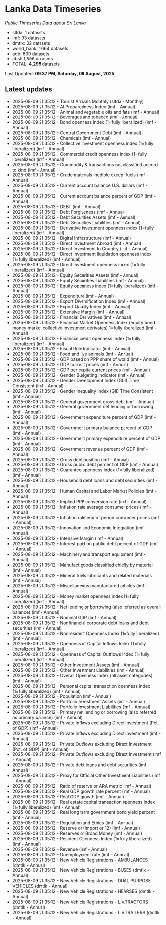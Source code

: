 # Lanka Data Timeseries
*Public Timeseries Data about Sri Lanka*

* sltda: 1 datasets
* imf: 93 datasets
* dmtlk: 32 datasets
* world_bank: 1,664 datasets
* adb: 609 datasets
* cbsl: 1,896 datasets
* TOTAL: **4,295** datasets

Last Updated: **09:37 PM, Saturday, 09 August, 2025**

## Latest updates

* 2025-08-09 21:35:12 - Tourist Arrivals Monthly (sltda - Monthly)
* 2025-08-09 21:35:12 - AI Preparedness Index (imf - Annual)
* 2025-08-09 21:35:12 - Animal and vegetable oils and fats (imf - Annual)
* 2025-08-09 21:35:12 - Beverages and tobacco (imf - Annual)
* 2025-08-09 21:35:12 - Bond openness index (1=fully liberalized) (imf - Annual)
* 2025-08-09 21:35:12 - Central Government Debt (imf - Annual)
* 2025-08-09 21:35:12 - Chemicals (imf - Annual)
* 2025-08-09 21:35:12 - Collective investment openness index (1=fully liberalized) (imf - Annual)
* 2025-08-09 21:35:12 - Commercial credit openness index (1=fully liberalized) (imf - Annual)
* 2025-08-09 21:35:12 - Commodity & transactions not classified accord to kind (imf - Annual)
* 2025-08-09 21:35:12 - Crude materials inedible except fuels (imf - Annual)
* 2025-08-09 21:35:12 - Current account balance U.S. dollars (imf - Annual)
* 2025-08-09 21:35:12 - Current account balance percent of GDP (imf - Annual)
* 2025-08-09 21:35:12 - DEBT (imf - Annual)
* 2025-08-09 21:35:12 - Debt Forgiveness (imf - Annual)
* 2025-08-09 21:35:12 - Debt Securities Assets (imf - Annual)
* 2025-08-09 21:35:12 - Debt Securities Liabilities (imf - Annual)
* 2025-08-09 21:35:12 - Derivative investment openness index (1=fully liberalized) (imf - Annual)
* 2025-08-09 21:35:12 - Digital Infrastructure (imf - Annual)
* 2025-08-09 21:35:12 - Direct Investment Abroad (imf - Annual)
* 2025-08-09 21:35:12 - Direct Investment In Country (imf - Annual)
* 2025-08-09 21:35:12 - Direct investment liquidation openness index (1=fully liberalized) (imf - Annual)
* 2025-08-09 21:35:12 - Direct investment openness index (1=fully liberalized) (imf - Annual)
* 2025-08-09 21:35:12 - Equity Securities Assets (imf - Annual)
* 2025-08-09 21:35:12 - Equity Securities Liabilities (imf - Annual)
* 2025-08-09 21:35:12 - Equity openness index (1=fully liberalized) (imf - Annual)
* 2025-08-09 21:35:12 - Expenditure (imf - Annual)
* 2025-08-09 21:35:12 - Export Diversification Index (imf - Annual)
* 2025-08-09 21:35:12 - Export Quality Index (imf - Annual)
* 2025-08-09 21:35:12 - Extensive Margin (imf - Annual)
* 2025-08-09 21:35:12 - Financial Derivatives (imf - Annual)
* 2025-08-09 21:35:12 - Financial Market Openness Index (equity bond money market collective investment derivates) 1=fully liberalized (imf - Annual)
* 2025-08-09 21:35:12 - Financial credit openness index (1=fully liberalized) (imf - Annual)
* 2025-08-09 21:35:12 - Fiscal Rule Indicator (imf - Annual)
* 2025-08-09 21:35:12 - Food and live animals (imf - Annual)
* 2025-08-09 21:35:12 - GDP based on PPP share of world (imf - Annual)
* 2025-08-09 21:35:12 - GDP current prices (imf - Annual)
* 2025-08-09 21:35:12 - GDP per capita current prices (imf - Annual)
* 2025-08-09 21:35:12 - Gender Budgeting Indicator (imf - Annual)
* 2025-08-09 21:35:12 - Gender Development Index (GDI) Time Consistent (imf - Annual)
* 2025-08-09 21:35:12 - Gender Inequality Index (GII) Time Consistent (imf - Annual)
* 2025-08-09 21:35:12 - General government gross debt (imf - Annual)
* 2025-08-09 21:35:12 - General government net lending or borrowing (imf - Annual)
* 2025-08-09 21:35:12 - Government expenditure percent of GDP (imf - Annual)
* 2025-08-09 21:35:12 - Government primary balance percent of GDP (imf - Annual)
* 2025-08-09 21:35:12 - Government primary expenditure percent of GDP (imf - Annual)
* 2025-08-09 21:35:12 - Government revenue percent of GDP (imf - Annual)
* 2025-08-09 21:35:12 - Gross debt position (imf - Annual)
* 2025-08-09 21:35:12 - Gross public debt percent of GDP (imf - Annual)
* 2025-08-09 21:35:12 - Guarantee openness index (1=fully liberalized) (imf - Annual)
* 2025-08-09 21:35:12 - Household debt loans and debt securities (imf - Annual)
* 2025-08-09 21:35:12 - Human Capital and Labor Market Policies (imf - Annual)
* 2025-08-09 21:35:12 - Implied PPP conversion rate (imf - Annual)
* 2025-08-09 21:35:12 - Inflation rate average consumer prices (imf - Annual)
* 2025-08-09 21:35:12 - Inflation rate end of period consumer prices (imf - Annual)
* 2025-08-09 21:35:12 - Innovation and Economic Integration (imf - Annual)
* 2025-08-09 21:35:12 - Intensive Margin (imf - Annual)
* 2025-08-09 21:35:12 - Interest paid on public debt percent of GDP (imf - Annual)
* 2025-08-09 21:35:12 - Machinery and transport equipment (imf - Annual)
* 2025-08-09 21:35:12 - Manufact goods classified chiefly by material (imf - Annual)
* 2025-08-09 21:35:12 - Mineral fuels lubricants and related materials (imf - Annual)
* 2025-08-09 21:35:12 - Miscellaneous manufactured articles (imf - Annual)
* 2025-08-09 21:35:12 - Money market openness index (1=fully liberalized) (imf - Annual)
* 2025-08-09 21:35:12 - Net lending or borrowing (also referred as overall balance) (imf - Annual)
* 2025-08-09 21:35:12 - Nominal GDP (imf - Annual)
* 2025-08-09 21:35:12 - Nonfinancial corporate debt loans and debt securities (imf - Annual)
* 2025-08-09 21:35:12 - Nonresident Openness Index (1=fully liberalized) (imf - Annual)
* 2025-08-09 21:35:12 - Openness of Capital Inflows Index (1=fully liberalized) (imf - Annual)
* 2025-08-09 21:35:12 - Openness of Capital Outflows Index (1=fully liberalized) (imf - Annual)
* 2025-08-09 21:35:12 - Other Investment Assets (imf - Annual)
* 2025-08-09 21:35:12 - Other Investment Liabilities (imf - Annual)
* 2025-08-09 21:35:12 - Overall Openness Index (all asset categories) (imf - Annual)
* 2025-08-09 21:35:12 - Personal capital transaction openness index (1=fully liberalized) (imf - Annual)
* 2025-08-09 21:35:12 - Population (imf - Annual)
* 2025-08-09 21:35:12 - Portfolio Investment Assets (imf - Annual)
* 2025-08-09 21:35:12 - Portfolio Investment Liabilities (imf - Annual)
* 2025-08-09 21:35:12 - Primary net lending or borrowing (also referred as primary balance) (imf - Annual)
* 2025-08-09 21:35:12 - Private Inflows excluding Direct Investment (Pct. of GDP) (imf - Annual)
* 2025-08-09 21:35:12 - Private Inflows excluding Direct Investment (imf - Annual)
* 2025-08-09 21:35:12 - Private Outflows excluding Direct Investment (Pct. of GDP) (imf - Annual)
* 2025-08-09 21:35:12 - Private Outflows excluding Direct Investment (imf - Annual)
* 2025-08-09 21:35:12 - Private debt loans and debt securities (imf - Annual)
* 2025-08-09 21:35:12 - Proxy for Official Other Investment Liabilities (imf - Annual)
* 2025-08-09 21:35:12 - Ratio of reserve or ARA metric (imf - Annual)
* 2025-08-09 21:35:12 - Real GDP growth rate percent (imf - Annual)
* 2025-08-09 21:35:12 - Real GDP growth (imf - Annual)
* 2025-08-09 21:35:12 - Real estate capital transaction openness index (1=fully liberalized) (imf - Annual)
* 2025-08-09 21:35:12 - Real long term government bond yield percent (imf - Annual)
* 2025-08-09 21:35:12 - Regulation and Ethics (imf - Annual)
* 2025-08-09 21:35:12 - Reserve or (Import or 12) (imf - Annual)
* 2025-08-09 21:35:12 - Reserves or Broad Money (imf - Annual)
* 2025-08-09 21:35:12 - Resident Openness Index (1=fully liberalized) (imf - Annual)
* 2025-08-09 21:35:12 - Revenue (imf - Annual)
* 2025-08-09 21:35:12 - Unemployment rate (imf - Annual)
* 2025-08-09 21:35:12 - New Vehicle Registrations - AMBULANCES (dmtlk - Annual)
* 2025-08-09 21:35:12 - New Vehicle Registrations - BUSES (dmtlk - Annual)
* 2025-08-09 21:35:12 - New Vehicle Registrations - DUAL PURPOSE VEHICLES (dmtlk - Annual)
* 2025-08-09 21:35:12 - New Vehicle Registrations - HEARSES (dmtlk - Annual)
* 2025-08-09 21:35:12 - New Vehicle Registrations - L.V.TRACTORS (dmtlk - Annual)
* 2025-08-09 21:35:12 - New Vehicle Registrations - L.V.TRAILERS (dmtlk - Annual)